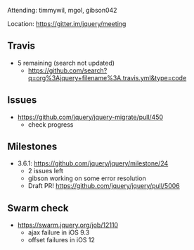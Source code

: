 Attending: timmywil, mgol, gibson042

Location: https://gitter.im/jquery/meeting

## Travis
* 5 remaining (search not updated)
    - https://github.com/search?q=org%3Ajquery+filename%3A.travis.yml&type=code 

## Issues
* https://github.com/jquery/jquery-migrate/pull/450
    - check progress

## Milestones
* 3.6.1: https://github.com/jquery/jquery/milestone/24
    - 2 issues left
    - gibson working on some error resolution
    - Draft PR! https://github.com/jquery/jquery/pull/5006 

## Swarm check
* https://swarm.jquery.org/job/12110 
    - ajax failure in iOS 9.3
    - offset failures in iOS 12
